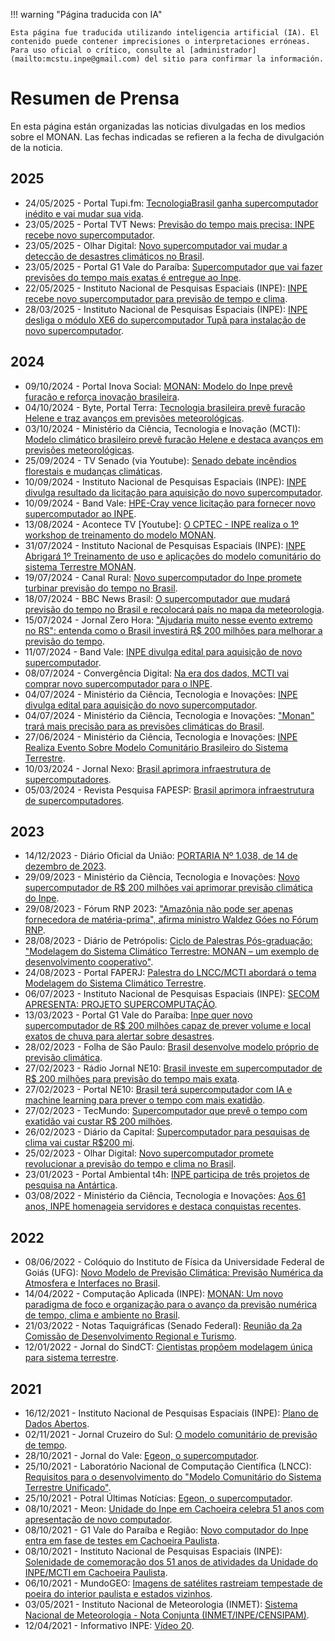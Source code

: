 
!!! warning "Página traducida con IA"

    Esta página fue traducida utilizando inteligencia artificial (IA). El contenido puede contener imprecisiones o interpretaciones erróneas. Para uso oficial o crítico, consulte al [administrador](mailto:mcstu.inpe@gmail.com) del sitio para confirmar la información.


# Resumen de Prensa

En esta página están organizadas las noticias divulgadas en los medios sobre el MONAN. Las fechas indicadas se refieren a la fecha de divulgación de la noticia.

## 2025

* 24/05/2025 - Portal Tupi.fm: [TecnologiaBrasil ganha supercomputador inédito e vai mudar sua vida](https://www.tupi.fm/tecnologia/brasil-ganha-supercomputador-inedito-e-vai-mudar-sua-vida/).
* 23/05/2025 - Portal TVT News: [Previsão do tempo mais precisa: INPE recebe novo supercomputador](https://tvtnews.com.br/previsao-do-tempo-mais-precisa-inpe-novo-sistema/).
* 23/05/2025 - Olhar Digital: [Novo supercomputador vai mudar a detecção de desastres climáticos no Brasil](https://olhardigital.com.br/2025/05/23/ciencia-e-espaco/novo-supercomputador-vai-mudar-a-deteccao-de-desastres-climaticos-no-brasil/).
* 23/05/2025 - Portal G1 Vale do Paraíba: [Supercomputador que vai fazer previsões do tempo mais exatas é entregue ao Inpe](https://g1.globo.com/sp/vale-do-paraiba-regiao/noticia/2025/05/23/supercomputador-que-vai-fazer-previsoes-do-tempo-mais-exatas-e-entregue-ao-inpe.ghtml).
* 22/05/2025 - Instituto Nacional de Pesquisas Espaciais (INPE): [INPE recebe novo supercomputador para previsão de tempo e clima](https://www.gov.br/inpe/pt-br/assuntos/ultimas-noticias/inpe-recebe-novo-supercomputador-para-previsao-de-tempo-e-clima).
* 28/03/2025 - Instituto Nacional de Pesquisas Espaciais (INPE): [INPE desliga o módulo XE6 do supercomputador Tupã para instalação de novo supercomputador](https://www.gov.br/inpe/pt-br/assuntos/ultimas-noticias/inpe-desliga-o-modulo-xe6-do-supercomputador-tupa-para-instalacao-de-novo-supercomputador).

## 2024

* 09/10/2024 - Portal Inova Social: [MONAN: Modelo do Inpe prevê furacão e reforça inovação brasileira](https://inovasocial.com.br/tecnologias-sociais/monan-modelo-inpe-brasil-furacao/).
* 04/10/2024 - Byte, Portal Terra: [Tecnologia brasileira prevê furacão Helene e traz avanços em previsões meteorológicas](https://www.terra.com.br/byte/tecnologia-brasileira-preve-furacao-helene-e-traz-avancos-em-previsoes-meteorologicas,daeb3ff674ca05f7f3974140cb6fbc16k09jae2d.html).
* 03/10/2024 - Ministério da Ciência, Tecnologia e Inovação (MCTI): [Modelo climático brasileiro prevê furacão Helene e destaca avanços em previsões meteorológicas](https://www.gov.br/mcti/pt-br/acompanhe-o-mcti/noticias/2024/10/modelo-climatico-brasileiro-preve-furacao-helene-e-destaca-avancos-em-previsoes-meteorologicas). 
* 25/09/2024 - TV Senado (via Youtube): [Senado debate incêndios florestais e mudanças climáticas](https://www.youtube.com/live/r3w0IPmuSJQ?si=EuRcQ6DSFqBwcIAx&t=3199).
* 10/09/2024 - Instituto Nacional de Pesquisas Espaciais (INPE): [INPE divulga resultado da licitação para aquisição do novo supercomputador](https://www.gov.br/inpe/pt-br/assuntos/ultimas-noticias/inpe-divulga-resultado-da-licitacao-para-aquisicao-do-novo-supercomputador).
* 10/09/2024 - Band Vale: [HPE-Cray vence licitação para fornecer novo supercomputador ao INPE](https://www.band.uol.com.br/band-vale/noticias/hpe-cray-vence-licitacao-para-fornecer-novo-supercomputador-ao-inpe-202409100800).
* 13/08/2024 - Acontece TV [Youtube]: [O CPTEC - INPE realiza o 1º workshop de treinamento do modelo MONAN](https://youtu.be/oWoY5GanZ3Q?si=DndynEik1ucOqLEr).
* 31/07/2024 - Instituto Nacional de Pesquisas Espaciais (INPE): [INPE Abrigará 1º Treinamento de uso e aplicações do modelo comunitário do sistema Terrestre MONAN](https://www.gov.br/inpe/pt-br/assuntos/ultimas-noticias/inpe-abrigara-1o-treinamento-de-uso-e-aplicacoes-do-modelo-comunitario-do-sistema-terrestre-monan).
* 19/07/2024 - Canal Rural: [Novo supercomputador do Inpe promete turbinar previsão do tempo no Brasil](https://www.canalrural.com.br/tempo/novo-supercomputador-do-inpe-promete-turbinar-previsao-do-tempo-no-brasil/).
* 18/07/2024 - BBC News Brasil: [O supercomputador que mudará previsão do tempo no Brasil e recolocará país no mapa da meteorologia](https://www.bbc.com/portuguese/articles/c51ykgyq51vo).
* 15/07/2024 - Jornal Zero Hora: ["Ajudaria muito nesse evento extremo no RS": entenda como o Brasil investirá R$ 200 milhões para melhorar a previsão do tempo](https://gauchazh.clicrbs.com.br/ambiente/noticia/2024/07/ajudaria-muito-nesse-evento-extremo-no-rs-entenda-como-o-brasil-investira-r-200-milhoes-para-melhorar-a-previsao-do-tempo-clynha8wz004k013jjuojkhqm.html).
* 11/07/2024 - Band Vale: [INPE divulga edital para aquisição de novo supercomputador](https://www.band.uol.com.br/band-vale/noticias/inpe-divulga-edital-para-aquisicao-de-novo-supercomputador-202407111001).
* 08/07/2024 - Convergência Digital: [Na era dos dados, MCTI vai comprar novo supercomputador para o INPE](https://www.convergenciadigital.com.br/Inovacao/Na-era-dos-dados%2C-MCTI-vai-comprar-novo-supercomputador-para-o-INPE-66420.html).
* 04/07/2024 - Ministério da Ciência, Tecnologia e Inovações: [INPE divulga edital para aquisição do novo supercomputador](https://www.gov.br/mcti/pt-br/acompanhe-o-mcti/noticias/2024/07/inpe-divulga-edital-para-aquisicao-do-novo-supercomputador).
* 04/07/2024 - Ministério da Ciência, Tecnologia e Inovações: ["Monan" trará mais precisão para as previsões climáticas do Brasil](https://www.gov.br/mcti/pt-br/acompanhe-o-mcti/noticias/2024/07/201cmonan201d-trara-mais-precisao-para-as-previsoes-climaticas-do-brasil).
* 27/06/2024 - Ministério da Ciência, Tecnologia e Inovações: [INPE Realiza Evento Sobre Modelo Comunitário Brasileiro do Sistema Terrestre](https://www.gov.br/inpe/pt-br/assuntos/ultimas-noticias/inpe-realiza-evento-sobre-modelo-comunitario-brasileiro-do-sistema-terrestre).
* 10/03/2024 - Jornal Nexo: [Brasil aprimora infraestrutura de supercomputadores](https://www.nexojornal.com.br/externo/2024/03/10/brasil-aprimora-infraestrutura-de-supercomputadores).
* 05/03/2024 - Revista Pesquisa FAPESP: [Brasil aprimora infraestrutura de supercomputadores](https://revistapesquisa.fapesp.br/brasil-aprimora-infraestrutura-de-supercomputadores/).

## 2023

* 14/12/2023 - Diário Oficial da União: [PORTARIA Nº 1.038, de 14 de dezembro de 2023](https://www.in.gov.br/web/dou/-/portaria-n-1.038-de-14-de-dezembro-de-2023-530653031).
* 29/09/2023 - Ministério da Ciência, Tecnologia e Inovações: [Novo supercomputador de R$ 200 milhões vai aprimorar previsão climática do Inpe](https://www.gov.br/mcti/pt-br/acompanhe-o-mcti/noticias/2023/09/novo-supercomputador-de-r-200-milhoes-vai-aprimorar-previsao-climatica-do-inpe).
* 29/08/2023 - Fórum RNP 2023: ["Amazônia não pode ser apenas fornecedora de matéria-prima", afirma ministro Waldez Góes no Fórum RNP](https://www.rnp.br/noticias/amazonia-nao-pode-ser-apenas-fornecedora-de-materia-prima-afirma-ministro-waldez-goes-no).
* 28/08/2023 - Diário de Petrópolis: [Ciclo de Palestras Pós-graduação: "Modelagem do Sistema Climático Terrestre: MONAN – um exemplo de desenvolvimento cooperativo"](https://www.diariodepetropolis.com.br/integra/ciclo-de-palestras-pos-graduacao-modelagem-do-sistema-climatico-terrestre-monan-um-exemplo-de-desenvolvimento-cooperativo-247584).
* 24/08/2023 - Portal FAPERJ: [Palestra do LNCC/MCTI abordará o tema Modelagem do Sistema Climático Terrestre](https://www.faperj.br/?id=400.7.1).
* 06/07/2023 - Instituto Nacional de Pesquisas Espaciais (INPE): [SECOM APRESENTA: PROJETO SUPERCOMPUTAÇÃO](https://www.gov.br/inpe/pt-br/assuntos/ultimas-noticias/secom-apresenta-projeto-supercomputacao).
* 13/03/2023 - Portal G1 Vale do Paraíba: [Inpe quer novo supercomputador de R$ 200 milhões capaz de prever volume e local exatos de chuva para alertar sobre desastres](https://g1.globo.com/sp/vale-do-paraiba-regiao/noticia/2023/03/13/inpe-quer-novo-supercomputador-de-r-200-milhoes-capaz-de-prever-volume-e-local-exatos-de-chuva-para-alertar-sobre-desastres.ghtml).
* 28/02/2023 - Folha de São Paulo: [Brasil desenvolve modelo próprio de previsão climática](https://www1.folha.uol.com.br/ambiente/2023/02/brasil-desenvolve-modelo-proprio-de-previsao-climatica.shtml).
* 27/02/2023 - Rádio Jornal NE10: [Brasil investe em supercomputador de R$ 200 milhões para previsão do tempo mais exata](https://radiojornal.ne10.uol.com.br/noticia/tecnologia/2023/02/15186979-brasil-investe-em-supercomputador-de-rs-200-milhoes-para-previsao-do-tempo-mais-exata.html).
* 27/02/2023 - Portal NE10: [Brasil terá supercomputador com IA e machine learning para prever o tempo com mais exatidão](https://ne10.uol.com.br/noticias/tecnologia/2023/02/15186882-brasil-tera-supercomputador-com-ia-e-machine-learning-para-prever-o-tempo-com-mais-exatidao.html).
* 27/02/2023 - TecMundo: [Supercomputador que prevê o tempo com exatidão vai custar R$ 200 milhões](https://www.tecmundo.com.br/ciencia/261037-supercomputador-monan-inpe-previsao-tempo.htm).
* 26/02/2023 - Diário da Capital: [Supercomputador para pesquisas de clima vai custar R$200 mi](https://www.diariodacapital.com/materias/supercomputador-para-pesquisas-de-clima-vai-custar-r200-mi).
* 25/02/2023 - Olhar Digital: [Novo supercomputador promete revolucionar a previsão do tempo e clima no Brasil](https://olhardigital.com.br/2023/02/25/ciencia-e-espaco/novo-supercomputador-vai-revolucionar-a-previsao-do-tempo-no-brasil/).
* 23/01/2023 - Portal Ambiental t4h: [INPE participa de três projetos de pesquisa na Antártica](https://ambiental.t4h.com.br/noticias/inpe-participa-de-tres-projetos-de-pesquisa-na-antartica/).
* 03/08/2022 - Ministério da Ciência, Tecnologia e Inovações: [Aos 61 anos, INPE homenageia servidores e destaca conquistas recentes](https://www.gov.br/mcti/pt-br/acompanhe-o-mcti/noticias/2022/08/aos-61-anos-inpe-homenageia-servidores-e-destaca-conquistas-recentes).

## 2022

* 08/06/2022 - Colóquio do Instituto de Física da Universidade Federal de Goiás (UFG): [Novo Modelo de Previsão Climática: Previsão Numérica da Atmosfera e Interfaces no Brasil](https://www.if.ufg.br/n/155623-coloquio-do-if-evento-aborda-novo-modelo-para-previsao-climatica).
* 14/04/2022 - Computação Aplicada (INPE): [MONAN: Um novo paradigma de foco e organização para o avanço da previsão numérica de tempo, clima e ambiente no Brasil](https://www.facebook.com/PGCAPINPE/photos/a.322786695163393/1154753311966723/).
* 21/03/2022 - Notas Taquigráficas (Senado Federal): [Reunião da 2a Comissão de Desenvolvimento Regional e Turismo](https://www25.senado.leg.br/web/atividade/notas-taquigraficas/-/notas/r/10582).
* 12/01/2022 - Jornal do SindCT: [Cientistas propõem modelagem única para sistema terrestre](https://sindct.org.br/sindct/comunicacao/jornal-do-sindct/cientistas-propoem-modelagem-unica-para-sistema-terrestre/).

## 2021

* 16/12/2021 - Instituto Nacional de Pesquisas Espaciais (INPE): [Plano de Dados Abertos](https://www.gov.br/inpe/pt-br/acesso-a-informacao/dados-abertos/repositorio-de-arquivos/plano-de-dados-abertos-do-inpe-2022-2024).
* 02/11/2021 - Jornal Cruzeiro do Sul: [O modelo comunitário de previsão de tempo](https://www.jornalcruzeiro.com.br/opiniao/artigos/2021/11/682494-o-modelo-comunitario-de-previsao-de-tempo.html).
* 28/10/2021 - Jornal do Vale: [Egeon, o supercomputador](https://jornaldovale.com/egeon-o-supercomputador/).
* 25/10/2021 - Laboratório Nacional de Computação Científica (LNCC): [Requisitos para o desenvolvimento do "Modelo Comunitário do Sistema Terrestre Unificado"](https://www.gov.br/lncc/pt-br/assuntos/eventos/seminarios/modelo-comunitario-do-sistema-terrestre-unificado).
* 25/10/2021 - Potral Últimas Notícias: [Egeon, o supercomputador](https://ultimasnoticias.inf.br/noticia/egeon-o-supercomputador/).
* 08/10/2021 - Meon: [Unidade do Inpe em Cachoeira celebra 51 anos com apresentação de novo computador](https://www.meon.com.br/noticias/rmvale/unidade-do-inpe-em-cachoeira-celebra-51-anos-com-apresentacao-de-novo-computador).
* 08/10/2021 - G1 Vale do Paraíba e Região: [Novo computador do Inpe entra em fase de testes em Cachoeira Paulista](https://g1.globo.com/sp/vale-do-paraiba-regiao/noticia/2021/10/08/novo-computador-do-inpe-entra-em-fase-de-testes-em-cachoeira-paulista.ghtml).
* 08/10/2021 - Instituto Nacional de Pesquisas Espaciais (INPE): [Solenidade de comemoração dos 51 anos de atividades da Unidade do INPE/MCTI em Cachoeira Paulista](https://www.gov.br/inpe/pt-br/assuntos/ultimas-noticias/solenidade-de-comemoracao-dos-51-anos-de-atividades-da-unidade-do-inpe-mcti-em-cachoeira-paulista).
* 06/10/2021 - MundoGEO: [Imagens de satélites rastreiam tempestade de poeira do interior paulista e estados vizinhos](https://mundogeo.com/2021/10/06/imagens-de-satelites-rastreiam-tempestade-de-poeira-do-interior-paulista-e-estados-vizinhos/).
* 03/05/2021 - Instituto Nacional de Meteorologia (INMET): [Sistema Nacional de Meteorologia - Nota Conjunta (INMET/INPE/CENSIPAM)](https://portal.inmet.gov.br/uploads/notastecnicas/NOTA_CONJUNTA_SNM_INMET_CENSIPAM_INPE_Vfinal_Assinada.pdf).
* 12/04/2021 - Informativo INPE: [Vídeo 20](https://youtu.be/sDzXkeQyzxw?t=75).

